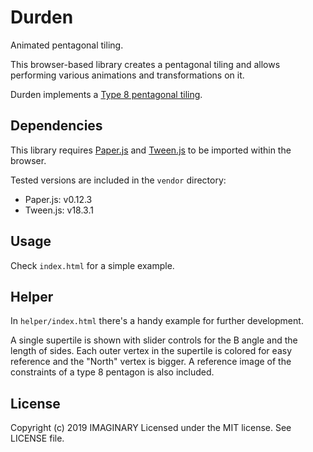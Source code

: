 # Durden

Animated pentagonal tiling.

This browser-based library creates a pentagonal tiling and allows performing various animations and 
transformations on it.

Durden implements a 
[Type 8 pentagonal tiling](https://en.wikipedia.org/wiki/Pentagonal_tiling#Kershner_(1968)_Types_6,_7,_8).

## Dependencies

This library requires [Paper.js](http://paperjs.org/) and [Tween.js](https://github.com/tweenjs/tween.js)
to be imported within the browser. 

Tested versions are included in the `vendor` directory:

- Paper.js: v0.12.3
- Tween.js: v18.3.1

## Usage

Check `index.html` for a simple example.

## Helper

In `helper/index.html` there's a handy example for further development. 

A single supertile is shown with slider controls for the B angle and the length of sides. Each outer vertex
in the supertile is colored for easy reference and the "North" vertex is bigger. A reference image of the
constraints of a type 8 pentagon is also included.

## License

Copyright (c) 2019 IMAGINARY
Licensed under the MIT license. See LICENSE file.
